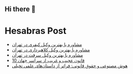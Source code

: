 ## Hi there 👋


# Hesabras Post

<!-- BLOG-POST-LIST:START -->
- [مشاوره با بهترین وکیل کیفری در تهران](https://hesabraslaw.com/blog/%D9%85%D8%B4%D8%A7%D9%88%D8%B1%D9%87-%D8%A8%D8%A7-%D8%A8%D9%87%D8%AA%D8%B1%DB%8C%D9%86-%D9%88%DA%A9%DB%8C%D9%84-%DA%A9%DB%8C%D9%81%D8%B1%DB%8C-%D8%AF%D8%B1-%D8%AA%D9%87%D8%B1%D8%A7%D9%86/)
- [مشاوره با بهترین وکیل کلاهبرداری در تهران](https://hesabraslaw.com/blog/%D9%85%D8%B4%D8%A7%D9%88%D8%B1%D9%87-%D8%A8%D8%A7-%D8%A8%D9%87%D8%AA%D8%B1%DB%8C%D9%86-%D9%88%DA%A9%DB%8C%D9%84-%DA%A9%D9%84%D8%A7%D9%87%D8%A8%D8%B1%D8%AF%D8%A7%D8%B1%DB%8C-%D8%AF%D8%B1-%D8%AA%D9%87%D8%B1%D8%A7%D9%86/)
- [مشاوره با بهترین وکیل سرقت در تهران](https://hesabraslaw.com/blog/%D9%85%D8%B4%D8%A7%D9%88%D8%B1%D9%87-%D8%A8%D8%A7-%D8%A8%D9%87%D8%AA%D8%B1%DB%8C%D9%86-%D9%88%DA%A9%DB%8C%D9%84-%D8%B3%D8%B1%D9%82%D8%AA-%D8%AF%D8%B1-%D8%AA%D9%87%D8%B1%D8%A7%D9%86/)
- [10 قانون عجیب و غریب از سراسر جهان](https://hesabraslaw.com/blog/10-%D9%82%D8%A7%D9%86%D9%88%D9%86-%D8%B9%D8%AC%DB%8C%D8%A8-%D9%88-%D8%BA%D8%B1%DB%8C%D8%A8-%D8%A7%D8%B2-%D8%B3%D8%B1%D8%A7%D8%B3%D8%B1-%D8%AC%D9%87%D8%A7%D9%86/)
- [هوش مصنوعی و حقوق قانونی: فراتر از داستان‌های علمی تخیلی](https://hesabraslaw.com/blog/%D9%87%D9%88%D8%B4-%D9%85%D8%B5%D9%86%D9%88%D8%B9%DB%8C-%D9%88-%D8%AD%D9%82%D9%88%D9%82-%D9%82%D8%A7%D9%86%D9%88%D9%86%DB%8C-%D9%81%D8%B1%D8%A7%D8%AA%D8%B1-%D8%A7%D8%B2-%D8%AF%D8%A7%D8%B3%D8%AA%D8%A7%D9%86%D9%87%D8%A7%DB%8C-%D8%B9%D9%84%D9%85%DB%8C-%D8%AA%D8%AE%DB%8C%D9%84%DB%8C/)
<!-- BLOG-POST-LIST:END -->


<!--
**alisamadian/alisamadian** is a ✨ _special_ ✨ repository because its `README.md` (this file) appears on your GitHub profile.

Here are some ideas to get you started:

- 🔭 I’m currently working on ...
- 🌱 I’m currently learning ...
- 👯 I’m looking to collaborate on ...
- 🤔 I’m looking for help with ...
- 💬 Ask me about ...
- 📫 How to reach me: ...
- 😄 Pronouns: ...
- ⚡ Fun fact: ...
-->
